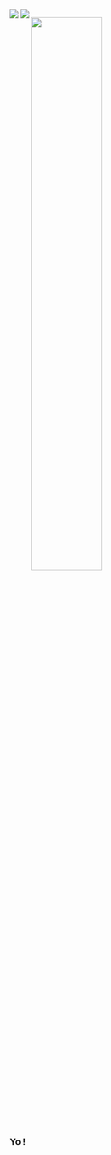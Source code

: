 <img align="left" src="https://github-readme-stats.vercel.app/api?username=4samsamAC&show_icons=true&theme=midnight-purple&count_private=true"/>
<img align="left" src="https://github-readme-stats.vercel.app/api/top-langs/?username=4samsamAC&layout=compact&theme=midnight-purple&count_private=true"/>
<!-- <img align="center" src="https://github-readme-stats.vercel.app/api/wakatime?username=4samsamAC&theme=midnight-purple"/> -->

<img src="https://wakatime.com/share/@05e9693c-ae09-4eda-80e1-420e9727a814/8e7ca8ac-5f49-4053-a31c-33e1f0666b6c.svg" width="50%" height="50%"></img>

### Yo !
